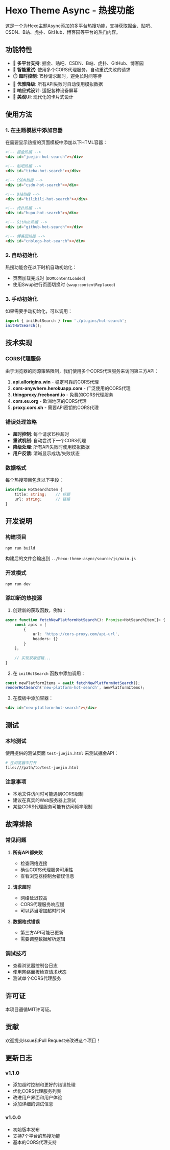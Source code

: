# Hexo Theme Async - 热搜功能

这是一个为Hexo主题Async添加的多平台热搜功能，支持获取掘金、贴吧、CSDN、B站、虎扑、GitHub、博客园等平台的热门内容。

## 功能特性

- 🚀 **多平台支持**: 掘金、贴吧、CSDN、B站、虎扑、GitHub、博客园
- 🔄 **智能重试**: 使用多个CORS代理服务，自动重试失败的请求
- ⏱️ **超时控制**: 15秒请求超时，避免长时间等待
- 🎯 **优雅降级**: 所有API失败时自动使用模拟数据
- 📱 **响应式设计**: 适配各种设备屏幕
- 🎨 **美观UI**: 现代化的卡片式设计

## 使用方法

### 1. 在主题模板中添加容器

在需要显示热搜的页面模板中添加以下HTML容器：

```html
<!-- 掘金热搜 -->
<div id="juejin-hot-search"></div>

<!-- 贴吧热搜 -->
<div id="tieba-hot-search"></div>

<!-- CSDN热搜 -->
<div id="csdn-hot-search"></div>

<!-- B站热搜 -->
<div id="bilibili-hot-search"></div>

<!-- 虎扑热搜 -->
<div id="hupu-hot-search"></div>

<!-- GitHub热搜 -->
<div id="github-hot-search"></div>

<!-- 博客园热搜 -->
<div id="cnblogs-hot-search"></div>
```

### 2. 自动初始化

热搜功能会在以下时机自动初始化：
- 页面加载完成时 (`DOMContentLoaded`)
- 使用Swup进行页面切换时 (`swup:contentReplaced`)

### 3. 手动初始化

如果需要手动初始化，可以调用：

```javascript
import { initHotSearch } from './plugins/hot-search';
initHotSearch();
```

## 技术实现

### CORS代理服务

由于浏览器的同源策略限制，我们使用多个CORS代理服务来访问第三方API：

1. **api.allorigins.win** - 稳定可靠的CORS代理
2. **cors-anywhere.herokuapp.com** - 广泛使用的CORS代理
3. **thingproxy.freeboard.io** - 免费的CORS代理服务
4. **cors.eu.org** - 欧洲地区的CORS代理
5. **proxy.cors.sh** - 需要API密钥的CORS代理

### 错误处理策略

- **超时控制**: 每个请求15秒超时
- **重试机制**: 自动尝试下一个CORS代理
- **降级处理**: 所有API失败时使用模拟数据
- **用户反馈**: 清晰显示成功/失败状态

### 数据格式

每个热搜项目包含以下字段：

```typescript
interface HotSearchItem {
    title: string;    // 标题
    url: string;      // 链接
}
```

## 开发说明

### 构建项目

```bash
npm run build
```

构建后的文件会输出到 `../hexo-theme-async/source/js/main.js`

### 开发模式

```bash
npm run dev
```

### 添加新的热搜源

1. 创建新的获取函数，例如：

```typescript
async function fetchNewPlatformHotSearch(): Promise<HotSearchItem[]> {
    const apis = [
        {
            url: 'https://cors-proxy.com/api-url',
            headers: {}
        }
    ];
    
    // 实现获取逻辑...
}
```

2. 在 `initHotSearch` 函数中添加调用：

```typescript
const newPlatformItems = await fetchNewPlatformHotSearch();
renderHotSearch('new-platform-hot-search', newPlatformItems);
```

3. 在模板中添加容器：

```html
<div id="new-platform-hot-search"></div>
```

## 测试

### 本地测试

使用提供的测试页面 `test-juejin.html` 来测试掘金API：

```bash
# 在浏览器中打开
file:///path/to/test-juejin.html
```

### 注意事项

- 本地文件访问时可能遇到CORS限制
- 建议在真实的Web服务器上测试
- 某些CORS代理服务可能有访问频率限制

## 故障排除

### 常见问题

1. **所有API都失败**
   - 检查网络连接
   - 确认CORS代理服务可用性
   - 查看浏览器控制台错误信息

2. **请求超时**
   - 网络延迟较高
   - CORS代理服务响应慢
   - 可以适当增加超时时间

3. **数据格式错误**
   - 第三方API可能已更新
   - 需要调整数据解析逻辑

### 调试技巧

- 查看浏览器控制台日志
- 使用网络面板检查请求状态
- 测试单个CORS代理服务

## 许可证

本项目遵循MIT许可证。

## 贡献

欢迎提交Issue和Pull Request来改进这个项目！

## 更新日志

### v1.1.0
- 添加超时控制和更好的错误处理
- 优化CORS代理服务列表
- 改进用户界面和用户体验
- 添加详细的调试信息

### v1.0.0
- 初始版本发布
- 支持7个平台的热搜功能
- 基本的CORS代理支持

